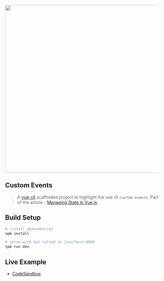 <div align="center">
  <p>
    <img src="https://i.imgur.com/p6ak2Pd.png" width="550"/>
  </p>
</div>

## Custom Events

> A [vue-cli](https://github.com/vuejs/vue-cli) scaffolded project to highlight the use of `custom events`.
> Part of the article - [Managing State in Vue.js](https://medium.com/fullstackio/managing-state-in-vue-js-23a0352b1c87).

## Build Setup

``` bash
# install dependencies
npm install

# serve with hot reload at localhost:8080
npm run dev
```

## Live Example

* <a href="https://codesandbox.io/s/github/fullstackio/awesome-fullstack-tutorials/tree/master/vue/managing_state_01/custom-events?from-embed" target="_blank">CodeSandbox</a>
